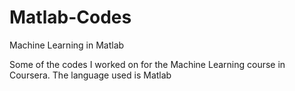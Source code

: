 # Matlab-Codes
Machine Learning in Matlab

Some of the codes I worked on for the Machine Learning course in Coursera.
The language used is Matlab

